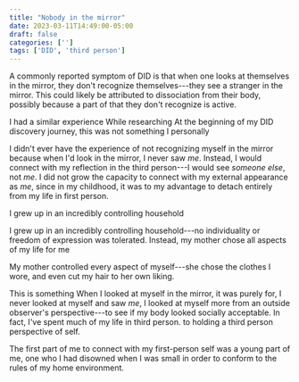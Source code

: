 ```yaml
---
title: "Nobody in the mirror"
date: 2023-03-11T14:49:00-05:00
draft: false
categories: ['']
tags: ['DID', 'third person']
---
```



A commonly reported symptom of DID is that when one looks at themselves in the mirror, they don't recognize themselves---they see a stranger in the mirror. This could likely be attributed to dissociation from their body, possibly because a part of that they don't recognize is active.

I had a similar experience
While researching 
At the beginning of my DID discovery journey, this was not something I personally 

I didn't ever have the experience of not recognizing myself in the mirror because when I'd look in the mirror, I never saw _me_. Instead, I would connect with my reflection in the third person---I would see _someone else_, not _me_. I did not grow the capacity to connect with my external appearance as _me_, since in my childhood, it was to my advantage to detach entirely from my life in first person. 

I grew up in an incredibly controlling household

I grew up in an incredibly controlling household---no individuality or freedom of expression was tolerated. Instead, my mother chose all aspects of my life for me

My mother controlled every aspect of myself---she chose the clothes I wore, and even cut my hair to her own liking.


This is something
When I looked at myself in the mirror, it was purely for, I never looked at myself and saw _me_, I looked at myself more from an outside observer's perspective---to see if my body looked socially acceptable. 
In fact, I've spent much of my life in third person. to holding a third person perspective of self.

The first part of me to connect with my first-person self was a young part of me, one who I had disowned when I was small in order to conform to the rules of my home environment.






<!--
I did have some control, but on the boat of life my mom was the engine and I only had control of the paddles.
-->
